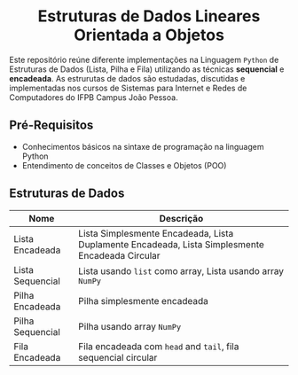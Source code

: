 <h1 align="center">Estruturas de Dados Lineares Orientada a Objetos</h1>

Este repositório reúne diferente implementações na Linguagem `Python` de Estruturas de Dados (Lista, Pilha e Fila) utilizando as técnicas <b>sequencial</b> e <b>encadeada</b>. As estrurutas de dados são estudadas, discutidas e implementadas nos cursos de Sistemas para Internet e Redes de Computadores do IFPB Campus João Pessoa.

## Pré-Requisitos
+  Conhecimentos básicos na sintaxe de programação na linguagem Python
+  Entendimento de conceitos de Classes e Objetos (POO)

## Estruturas de Dados
| Nome | Descrição |
| ------ | ----------- |
| Lista Encadeada | Lista Simplesmente Encadeada, Lista Duplamente Encadeada, Lista Simplesmente Encadeada Circular |
| Lista Sequencial | Lista usando `list` como array, Lista usando array `NumPy` |
| Pilha Encadeada | Pilha simplesmente encadeada |
| Pilha Sequencial  | Pilha usando array `NumPy` |
| Fila Encadeada | Fila encadeada com `head` and `tail`, fila sequencial circular |
